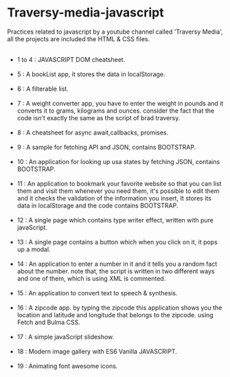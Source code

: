 # Traversy-media-javascript
Practices related to javascript by a youtube channel called 'Traversy Media', all the projects are included the HTML & CSS files.
<br/><br/>
- 1 to 4 : JAVASCRIPT DOM cheatsheet.
<br/><br/>
- 5 : A bookList app, it stores the data in localStorage.
<br/><br/>
- 6 : A filterable list.
<br/><br/>
- 7 : A weight converter app, you have to enter the weight in pounds and it converts it to grams, kilograms and ounces. consider the fact that the code isn't exactly the same as the script of brad traversy.
<br/><br/>
- 8 : A cheatsheet for async await,callbacks, promises.
<br/><br/>
- 9 : A sample for fetching API and JSON, contains BOOTSTRAP.
<br/><br/>
- 10 : An application for looking up usa states by fetching JSON, contains BOOTSTRAP.
<br/><br/>
- 11 : An application to bookmark your favorite website so that you can list them and visit them whenever you need them, it's possible to edit them and it checks the validation of the information you insert, It stores its data in localStorage and the code contains BOOTSTRAP.
<br/><br/>
- 12 : A single page which contains type writer effect, written with pure javaScript.
<br/><br/>
- 13 : A single page contains a button which when you click on it, it pops up a modal.
<br/><br/>
- 14 : An application to enter a number in it and it tells you a random fact about the number. note that, the script is written in two different ways and one of them, which is using XML is commented.
<br/><br/>
- 15 : An application to convert text to speech & synthesis.
<br/><br/>
- 16 : A zipcode app. by typing the zipcode this application shows you the location and latitude and longitude that belongs to the zipcode. using Fetch and Bulma CSS.
<br/><br/>
- 17 : A simple javaScript slideshow.
<br/><br/>
- 18 : Modern image gallery with ES6 Vanilla JAVASCRIPT.
<br/><br/>
- 19 : Animating font awesome icons.
